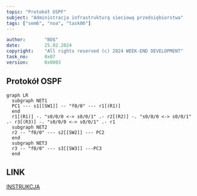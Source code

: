 ```yaml
---
topic: "Protokół OSPF"
subject: "Administracja infrastrukturą sieciową przedsiębiorstwa"
tags: ["sem6", "noa", "task06"]
---
```

```yaml
author:       "BO$"
date:         25.02.2024
copyright:    "All rights reserved (c) 2024 WEEK-END DEVELOPMENT"
task_no:      0x07
version:      0x0003
```
## Protokół OSPF
```mermaid
graph LR
  subgraph NET1
  PC1 --- s1[[SW1]] -- "f0/0" --- r1[(R1)]
  end
  r1[(R1)] -. "s0/0/0 <-> s0/0/1" .- r2[(R2)] -. "s0/0/0 <-> s0/0/1" .- r3[(R3)] -. "s0/0/0 <-> s0/0/1" .- r1
  subgraph NET2
  r2 -- "f0/0" --- s2[[SW2]] --- PC2
  end
  subgraph NET3
  r3 -- "f0/0" --- s3[[SW3]] ---PC3
  end
```
## LINK
[INSTRUKCJA](https://github.com/Week-end-Development/INF-I/blob/main/sem6/net-ops-admin/noa-task07.md)
